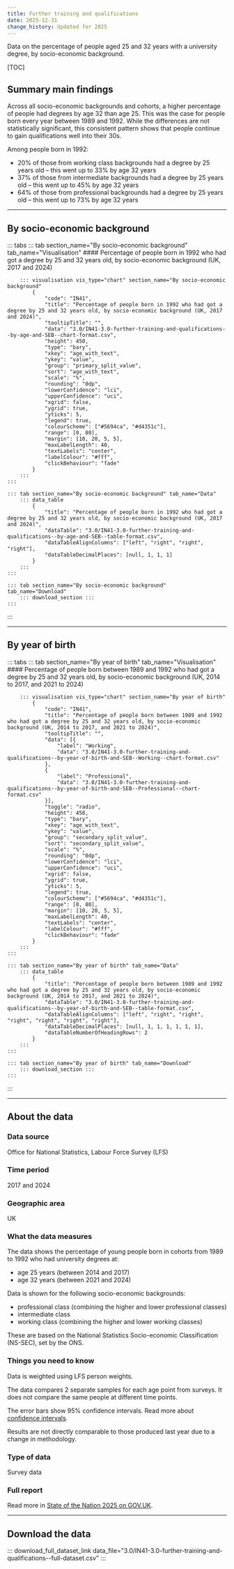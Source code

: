 ```yaml
---
title: Further training and qualifications
date: 2025-12-31
change_history: Updated for 2025
---
```


Data on the percentage of people aged 25 and 32 years with a university degree, by socio-economic background.

[TOC]

## Summary main findings

Across all socio-economic backgrounds and cohorts, a higher percentage of people had degrees by age 32 than age 25. This was the case for people born every year between 1989 and 1992. While the differences are not statistically significant, this consistent pattern shows that people continue to gain qualifications well into their 30s.

Among people born in 1992:

* 20% of those from working class backgrounds had a degree by 25 years old – this went up to 33% by age 32 years
* 37% of those from intermediate backgrounds had a degree by 25 years old – this went up to 45% by age 32 years
* 64% of those from professional backgrounds had a degree by 25 years old – this went up to 73% by age 32 years

---

## By socio-economic background

::: tabs
    ::: tab section_name="By socio-economic background" tab_name="Visualisation"
        #### Percentage of people born in 1992 who had got a degree by 25 and 32 years old, by socio-economic background (UK, 2017 and 2024)

        ::: visualisation vis_type="chart" section_name="By socio-economic background"
            {
                "code": "IN41",
                "title": "Percentage of people born in 1992 who had got a degree by 25 and 32 years old, by socio-economic background (UK, 2017 and 2024)",
                "tooltipTitle": "",
                "data": "3.0/IN41-3.0-further-training-and-qualifications--by-age-and-SEB--chart-format.csv",
                "height": 450,
                "type": "bary",
                "xkey": "age_with_text",
                "ykey": "value",
                "group": "primary_split_value",
                "sort": "age_with_text",
                "scale": "%",
                "rounding": "0dp",
                "lowerConfidence": "lci",
                "upperConfidence": "uci",
                "xgrid": false,
                "ygrid": true,
                "yticks": 5,
                "legend": true,
                "colourScheme": ["#5694ca", "#d4351c"],
                "range": [0, 80],
                "margin": [10, 20, 5, 5],
                "maxLabelLength": 40,
                "textLabels": "center",
                "labelColour": "#fff",
                "clickBehaviour": "fade"
            }
        :::
    :::

    ::: tab section_name="By socio-economic background" tab_name="Data"
        ::: data_table
            {
                "title": "Percentage of people born in 1992 who had got a degree by 25 and 32 years old, by socio-economic background (UK, 2017 and 2024)",
                "dataTable": "3.0/IN41-3.0-further-training-and-qualifications--by-age-and-SEB--table-format.csv",
                "dataTableAlignColumns": ["left", "right", "right", "right"],
                "dataTableDecimalPlaces": [null, 1, 1, 1]
            }
        :::
    :::

    ::: tab section_name="By socio-economic background" tab_name="Download"
        ::: download_section :::
    :::
:::

---

## By year of birth

::: tabs
    ::: tab section_name="By year of birth" tab_name="Visualisation"
        #### Percentage of people born between 1989 and 1992 who had got a degree by 25 and 32 years old, by socio-economic background (UK, 2014 to 2017, and 2021 to 2024)

        ::: visualisation vis_type="chart" section_name="By year of birth"
            {
                "code": "IN41",
                "title": "Percentage of people born between 1989 and 1992 who had got a degree by 25 and 32 years old, by socio-economic background (UK, 2014 to 2017, and 2021 to 2024)",
                "tooltipTitle": "",
                "data": [{
                    "label": "Working",
                    "data": "3.0/IN41-3.0-further-training-and-qualifications--by-year-of-birth-and-SEB--Working--chart-format.csv"
                },
                {
                    "label": "Professional",
                    "data": "3.0/IN41-3.0-further-training-and-qualifications--by-year-of-birth-and-SEB--Professional--chart-format.csv"
                }],
                "toggle": "radio",
                "height": 450,
                "type": "bary",
                "xkey": "age_with_text",
                "ykey": "value",
                "group": "secondary_split_value",
                "sort": "secondary_split_value",
                "scale": "%",
                "rounding": "0dp",
                "lowerConfidence": "lci",
                "upperConfidence": "uci",
                "xgrid": false,
                "ygrid": true,
                "yticks": 5,
                "legend": true,
                "colourScheme": ["#5694ca", "#d4351c"],
                "range": [0, 80],
                "margin": [10, 20, 5, 5],
                "maxLabelLength": 40,
                "textLabels": "center",
                "labelColour": "#fff",
                "clickBehaviour": "fade"
            }
        :::
    :::

    ::: tab section_name="By year of birth" tab_name="Data"
        ::: data_table
            {
                "title": "Percentage of people born between 1989 and 1992 who had got a degree by 25 and 32 years old, by socio-economic background (UK, 2014 to 2017, and 2021 to 2024)",
                "dataTable": "3.0/IN41-3.0-further-training-and-qualifications--by-year-of-birth-and-SEB--table-format.csv",
                "dataTableAlignColumns": ["left", "right", "right", "right", "right", "right", "right"],
                "dataTableDecimalPlaces": [null, 1, 1, 1, 1, 1, 1],
                "dataTableNumberOfHeadingRows": 2
            }
        :::
    :::

    ::: tab section_name="By year of birth" tab_name="Download"
        ::: download_section :::
    :::
:::

---


## About the data

### Data source
Office for National Statistics, Labour Force Survey (LFS)

### Time period
2017 and 2024

### Geographic area
UK

### What the data measures
The data shows the percentage of young people born in cohorts from 1989 to 1992 who had university degrees at:

* age 25 years (between 2014 and 2017)
* age 32 years (between 2021 and 2024)

Data is shown for the following socio-economic backgrounds:

* professional class (combining the higher and lower professional classes)
* intermediate class
* working class (combining the higher and lower working classes)

These are based on the National Statistics Socio-economic Classification (NS-SEC), set by the ONS.

### Things you need to know
Data is weighted using LFS person weights.

The data compares 2 separate samples for each age point from surveys. It does not compare the same people at different time points.

The error bars show 95% confidence intervals. Read more about [confidence intervals](/about-our-analysis#confidence-intervals).

Results are not directly comparable to those produced last year due to a change in methodology. 

### Type of data
Survey data

### Full report
Read more in [State of the Nation 2025 on GOV.UK]().

---

## Download the data

::: download_full_dataset_link data_file="3.0/IN41-3.0-further-training-and-qualifications--full-dataset.csv" :::
